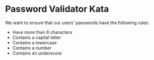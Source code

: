 # Password Validator Kata
We want to ensure that our users' passwords have the following rules:

- Have more than 8 characters
- Contains a capital letter
- Contains a lowercase
- Contains a number
- Contains an underscore
